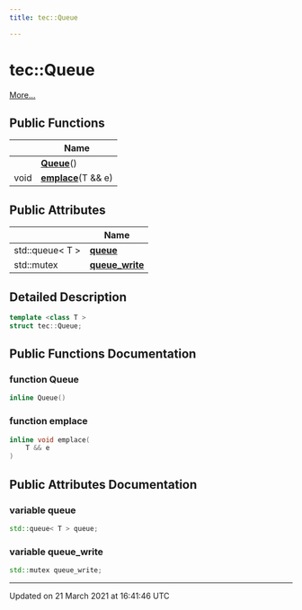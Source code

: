 ```yaml
---
title: tec::Queue

---
```


# tec::Queue



 [More...](#detailed-description)

## Public Functions

|                | Name           |
| -------------- | -------------- |
| | **[Queue](/engine/Classes/structtec_1_1_queue/#function-queue)**() |
| void | **[emplace](/engine/Classes/structtec_1_1_queue/#function-emplace)**(T && e) |

## Public Attributes

|                | Name           |
| -------------- | -------------- |
| std::queue< T > | **[queue](/engine/Classes/structtec_1_1_queue/#variable-queue)**  |
| std::mutex | **[queue_write](/engine/Classes/structtec_1_1_queue/#variable-queue_write)**  |

## Detailed Description

```cpp
template <class T >
struct tec::Queue;
```

## Public Functions Documentation

### function Queue

```cpp
inline Queue()
```


### function emplace

```cpp
inline void emplace(
    T && e
)
```


## Public Attributes Documentation

### variable queue

```cpp
std::queue< T > queue;
```


### variable queue_write

```cpp
std::mutex queue_write;
```


-------------------------------

Updated on 21 March 2021 at 16:41:46 UTC